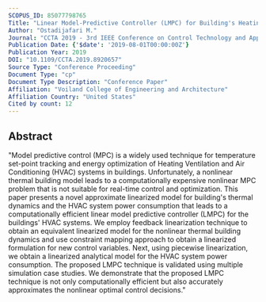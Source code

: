 ```yaml
---
SCOPUS_ID: 85077798765
Title: "Linear Model-Predictive Controller (LMPC) for Building's Heating Ventilation and Air Conditioning (HVAC) System"
Author: "Ostadijafari M."
Journal: "CCTA 2019 - 3rd IEEE Conference on Control Technology and Applications"
Publication Date: {'$date': '2019-08-01T00:00:00Z'}
Publication Year: 2019
DOI: "10.1109/CCTA.2019.8920657"
Source Type: "Conference Proceeding"
Document Type: "cp"
Document Type Description: "Conference Paper"
Affiliation: "Voiland College of Engineering and Architecture"
Affiliation Country: "United States"
Cited by count: 12
---
```


## Abstract
"Model predictive control (MPC) is a widely used technique for temperature set-point tracking and energy optimization of Heating Ventilation and Air Conditioning (HVAC) systems in buildings. Unfortunately, a nonlinear thermal building model leads to a computationally expensive nonlinear MPC problem that is not suitable for real-time control and optimization. This paper presents a novel approximate linearized model for building's thermal dynamics and the HVAC system power consumption that leads to a computationally efficient linear model predictive controller (LMPC) for the buildings' HVAC systems. We employ feedback linearization technique to obtain an equivalent linearized model for the nonlinear thermal building dynamics and use constraint mapping approach to obtain a linearized formulation for new control variables. Next, using piecewise linearization, we obtain a linearized analytical model for the HVAC system power consumption. The proposed LMPC technique is validated using multiple simulation case studies. We demonstrate that the proposed LMPC technique is not only computationally efficient but also accurately approximates the nonlinear optimal control decisions."
